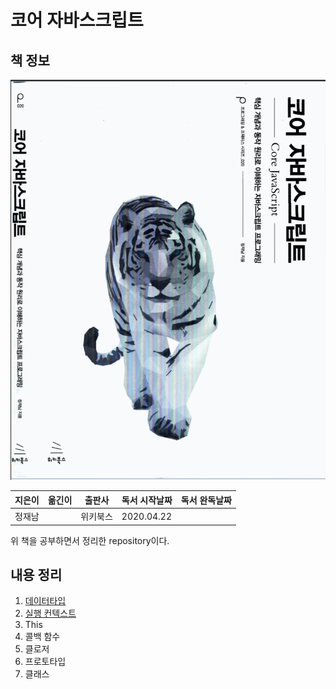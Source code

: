 # 코어 자바스크립트

## 책 정보

![표지](images/cover.png)

|지은이|옮긴이|출판사|독서 시작날짜|독서 완독날짜|
|----|-----|----|---------|----------|
|정재남||위키북스|2020.04.22||

위 책을 공부하면서 정리한 repository이다.

## 내용 정리

1. [데이터타입](contents/part_1.md)
2. [실행 컨텍스트](contents/part_2.md)
3. This
4. 콜백 함수
5. 클로저
6. 프로토타입
7. 클래스